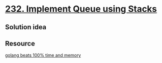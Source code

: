 # [232. Implement Queue using Stacks](https://leetcode.com/problems/implement-queue-using-stacks/description/)

## Solution idea

## Resource
[golang beats 100% time and memory](https://leetcode.com/problems/implement-queue-using-stacks/solutions/316889/golang-beats-100-time-and-memory/)